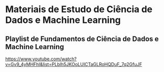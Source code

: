 # Materiais de Estudo de Ciência de Dados e Machine Learning

## Playlist de Fundamentos de Ciência de Dados e Machine Learning
https://www.youtube.com/watch?v=Gv9_4yMHFhI&list=PLblh5JKOoLUICTaGLRoHQDuF_7q2GfuJF
